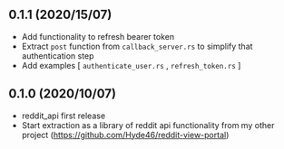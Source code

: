 
## 0.1.1 (2020/15/07)

- Add functionality to refresh bearer token
- Extract `post` function from `callback_server.rs` to simplify that authentication step
- Add examples  [ `authenticate_user.rs` , `refresh_token.rs` ]

## 0.1.0 (2020/10/07)

- reddit_api first release
- Start extraction as a library of reddit api functionality from my other project (https://github.com/Hyde46/reddit-view-portal)